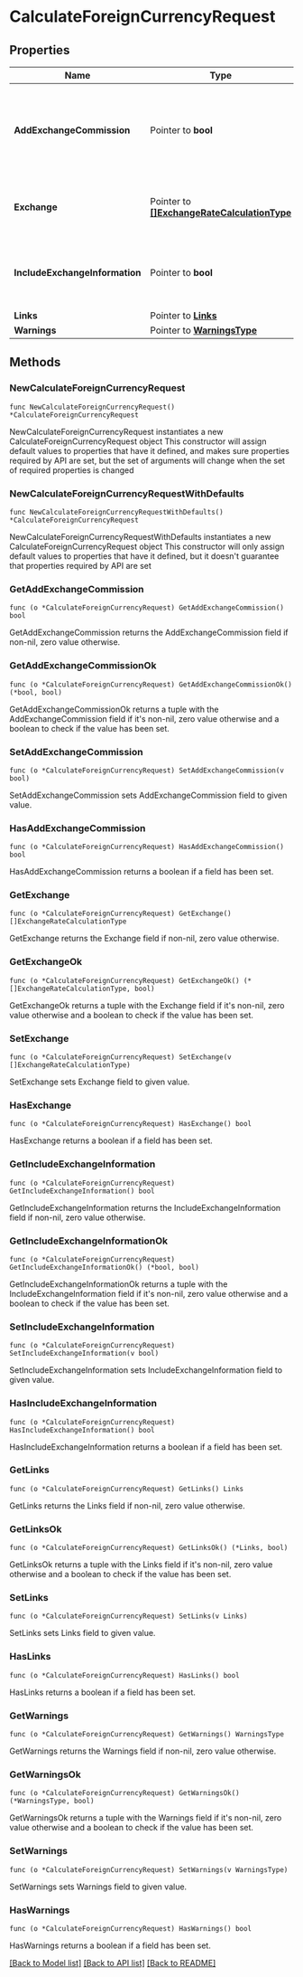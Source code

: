 # CalculateForeignCurrencyRequest

## Properties

Name | Type | Description | Notes
------------ | ------------- | ------------- | -------------
**AddExchangeCommission** | Pointer to **bool** | Flag to add exchange commission in order to recalculate payment amount in billing. | [optional] 
**Exchange** | Pointer to [**[]ExchangeRateCalculationType**](ExchangeRateCalculationType.md) | A set of currencies that need to be converted. | [optional] 
**IncludeExchangeInformation** | Pointer to **bool** | Flag to include exchange information text in response. | [optional] 
**Links** | Pointer to [**Links**](Links.md) |  | [optional] 
**Warnings** | Pointer to [**WarningsType**](WarningsType.md) |  | [optional] 

## Methods

### NewCalculateForeignCurrencyRequest

`func NewCalculateForeignCurrencyRequest() *CalculateForeignCurrencyRequest`

NewCalculateForeignCurrencyRequest instantiates a new CalculateForeignCurrencyRequest object
This constructor will assign default values to properties that have it defined,
and makes sure properties required by API are set, but the set of arguments
will change when the set of required properties is changed

### NewCalculateForeignCurrencyRequestWithDefaults

`func NewCalculateForeignCurrencyRequestWithDefaults() *CalculateForeignCurrencyRequest`

NewCalculateForeignCurrencyRequestWithDefaults instantiates a new CalculateForeignCurrencyRequest object
This constructor will only assign default values to properties that have it defined,
but it doesn't guarantee that properties required by API are set

### GetAddExchangeCommission

`func (o *CalculateForeignCurrencyRequest) GetAddExchangeCommission() bool`

GetAddExchangeCommission returns the AddExchangeCommission field if non-nil, zero value otherwise.

### GetAddExchangeCommissionOk

`func (o *CalculateForeignCurrencyRequest) GetAddExchangeCommissionOk() (*bool, bool)`

GetAddExchangeCommissionOk returns a tuple with the AddExchangeCommission field if it's non-nil, zero value otherwise
and a boolean to check if the value has been set.

### SetAddExchangeCommission

`func (o *CalculateForeignCurrencyRequest) SetAddExchangeCommission(v bool)`

SetAddExchangeCommission sets AddExchangeCommission field to given value.

### HasAddExchangeCommission

`func (o *CalculateForeignCurrencyRequest) HasAddExchangeCommission() bool`

HasAddExchangeCommission returns a boolean if a field has been set.

### GetExchange

`func (o *CalculateForeignCurrencyRequest) GetExchange() []ExchangeRateCalculationType`

GetExchange returns the Exchange field if non-nil, zero value otherwise.

### GetExchangeOk

`func (o *CalculateForeignCurrencyRequest) GetExchangeOk() (*[]ExchangeRateCalculationType, bool)`

GetExchangeOk returns a tuple with the Exchange field if it's non-nil, zero value otherwise
and a boolean to check if the value has been set.

### SetExchange

`func (o *CalculateForeignCurrencyRequest) SetExchange(v []ExchangeRateCalculationType)`

SetExchange sets Exchange field to given value.

### HasExchange

`func (o *CalculateForeignCurrencyRequest) HasExchange() bool`

HasExchange returns a boolean if a field has been set.

### GetIncludeExchangeInformation

`func (o *CalculateForeignCurrencyRequest) GetIncludeExchangeInformation() bool`

GetIncludeExchangeInformation returns the IncludeExchangeInformation field if non-nil, zero value otherwise.

### GetIncludeExchangeInformationOk

`func (o *CalculateForeignCurrencyRequest) GetIncludeExchangeInformationOk() (*bool, bool)`

GetIncludeExchangeInformationOk returns a tuple with the IncludeExchangeInformation field if it's non-nil, zero value otherwise
and a boolean to check if the value has been set.

### SetIncludeExchangeInformation

`func (o *CalculateForeignCurrencyRequest) SetIncludeExchangeInformation(v bool)`

SetIncludeExchangeInformation sets IncludeExchangeInformation field to given value.

### HasIncludeExchangeInformation

`func (o *CalculateForeignCurrencyRequest) HasIncludeExchangeInformation() bool`

HasIncludeExchangeInformation returns a boolean if a field has been set.

### GetLinks

`func (o *CalculateForeignCurrencyRequest) GetLinks() Links`

GetLinks returns the Links field if non-nil, zero value otherwise.

### GetLinksOk

`func (o *CalculateForeignCurrencyRequest) GetLinksOk() (*Links, bool)`

GetLinksOk returns a tuple with the Links field if it's non-nil, zero value otherwise
and a boolean to check if the value has been set.

### SetLinks

`func (o *CalculateForeignCurrencyRequest) SetLinks(v Links)`

SetLinks sets Links field to given value.

### HasLinks

`func (o *CalculateForeignCurrencyRequest) HasLinks() bool`

HasLinks returns a boolean if a field has been set.

### GetWarnings

`func (o *CalculateForeignCurrencyRequest) GetWarnings() WarningsType`

GetWarnings returns the Warnings field if non-nil, zero value otherwise.

### GetWarningsOk

`func (o *CalculateForeignCurrencyRequest) GetWarningsOk() (*WarningsType, bool)`

GetWarningsOk returns a tuple with the Warnings field if it's non-nil, zero value otherwise
and a boolean to check if the value has been set.

### SetWarnings

`func (o *CalculateForeignCurrencyRequest) SetWarnings(v WarningsType)`

SetWarnings sets Warnings field to given value.

### HasWarnings

`func (o *CalculateForeignCurrencyRequest) HasWarnings() bool`

HasWarnings returns a boolean if a field has been set.


[[Back to Model list]](../README.md#documentation-for-models) [[Back to API list]](../README.md#documentation-for-api-endpoints) [[Back to README]](../README.md)


